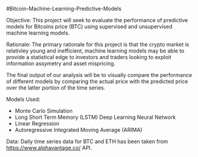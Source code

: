#Bitcoin-Machine-Learning-Predictive-Models

Objective: This project will seek to evaluate the performance of predictive models for Bitcoins price (BTC) using supervised and unsupervised machine learning models.

Rationale: The primary rationale for this project is that the crypto market is relativley young and inefficient, machine learning models may be able to provide a statistical edge to investors and traders looking to exploit information assymetry and asset mispricing.

The final output of our analysis will be to visually compare the performance of different models by comparing the actual price with the predicted price over the latter portion of the time series.

Models Used:

- Monte Carlo Simulation
- Long Short Term Memory (LSTM) Deep Learning Neural Network
- Linear Regression
- Autoregressive Integrated Moving Average (ARIMA)

Data: Daily time series data for BTC and ETH has been taken from https://www.alphavantage.co/ API.
